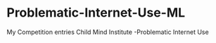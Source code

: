 # Problematic-Internet-Use-ML
My Competition entries Child Mind Institute -Problematic Internet Use
